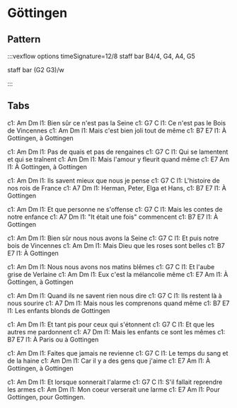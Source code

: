 ---
---

# Göttingen

## Pattern
:::vexflow
options  timeSignature=12/8
staff
  bar
      B4/4, G4, A4, G5

staff
  bar
      (G2 G3)/w

:::


## Tabs

c1:      Am                   Dm
l1:  Bien sûr ce n'est pas la Seine 
c1:     G7                     C
l1:  Ce n'est pas le Bois de Vincennes 
c1:             Am                Dm
l1:  Mais c'est bien joli tout de même 
c1:          B7         E7
l1:  À Gottingen, à Gottingen 
 
 
c1:      Am                   Dm
l1:  Pas de quais et pas de rengaines 
c1:      G7                     C
l1:  Qui se lamentent et qui se traînent 
c1:          Am                  Dm
l1:  Mais l'amour y fleurit quand même 
c1:          E7           Am
l1:  À Gottingen, à Gottingen
 
 
c1:     Am                        Dm
l1:  Ils savent mieux que nous je pense 
c1:       G7                    C
l1:  L'histoire de nos rois de France 
c1:     A7                  Dm
l1:  Herman, Peter, Elga et Hans, 
c1:  B7      E7
l1:  À Gottingen 
 
 
c1:      Am                 Dm
l1:  Et que personne ne s'offense 
c1:       G7                      C
l1:  Mais les contes de notre enfance 
c1:      A7                 Dm
l1:  "It était une fois" commencent 
c1:  B7      E7
l1:  À Gottingen 
 
 
c1:       Am                      Dm
l1:  Bien sûr nous nous avons la Seine 
c1:     G7                    C
l1:  Et puis notre bois de Vincennes 
c1:       Am                      Dm
l1:  Mais Dieu que les roses sont belles 
c1:  B7      E7
l1:  À Gottingen 
 
 
c1:       Am                     Dm
l1:  Nous nous avons nos matins blêmes 
c1:     G7                  C
l1:  Et l'aube grise de Verlaine 
c1:      Am                  Dm
l1:  Eux c'est la mélancolie même 
c1:          E7           Am
l1:  À Gottingen, à Gottingen
 
 
c1:        Am                      Dm
l1:  Quand ils ne savent rien nous dire 
c1:       G7                   C
l1:  Ils restent là à nous sourire 
c1:      A7                          Dm
l1:  Mais nous les comprenons quand même 
c1:        B7                   E7
l1:  Les enfants blonds de Gottingen 
 
 
c1:      Am                        Dm
l1:  Et tant pis pour ceux qui s'étonnent 
c1:     G7                    C
l1:  Et que les autres me pardonnent 
c1:        A7                      Dm
l1:  Mais les enfants ce sont les mêmes 
c1:       B7           E7
l1:  À Paris ou à Gottingen 
 
 
c1:      Am                   Dm
l1:  Faites que jamais ne revienne 
c1:     G7                       C
l1:  Le temps du sang et de la haine 
c1:      Am                    Dm
l1:  Car il y a des gens que j'aime 
c1:          E7           Am
l1:  À Gottingen, à Gottingen
 
 
c1:     Am                   Dm
l1:  Et lorsque sonnerait l'alarme 
c1:       G7                    C
l1:  S'il fallait reprendre les armes 
c1:       Am                  Dm
l1:  Mon coeur verserait une larme 
c1:             E7             Am
l1:  Pour Gottingen, pour Gottingen.